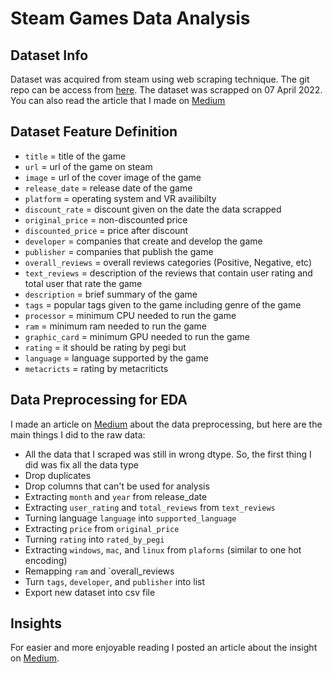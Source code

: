 # Steam Games Data Analysis

## Dataset Info

Dataset was acquired from steam using web scraping technique. The git repo can be access from [here](https://github.com/triesonyk/web-scraping-steam-games). The dataset was scrapped on 07 April 2022. You can also read the article that I made on [Medium](https://medium.com/@triesonyk/the-evolution-of-the-gaming-industry-and-insights-from-the-steam-dataset-1b29235f8f17)

## Dataset Feature Definition

- `title` = title of the game <br>
- `url` = url of the game on steam
- `image` = url of the cover image of the game
- `release_date` = release date of the game
- `platform` = operating system and VR availibilty
- `discount_rate` = discount given on the date the data scrapped
- `original_price` = non-discounted price
- `discounted_price` = price after discount
- `developer` = companies that create and develop the game
- `publisher` = companies that publish the game
- `overall_reviews` = overall reviews categories (Positive, Negative, etc)
- `text_reviews` = description of the reviews that contain user rating and total user that rate the game
- `description` = brief summary of the game
- `tags` = popular tags given to the game including genre of the game
- `processor` = minimum CPU needed to run the game
- `ram` = minimum ram needed to run the game
- `graphic_card` = minimum GPU needed to run the game
- `rating` = it should be rating by pegi but 
- `language` = language supported by the game
- `metacricts` = rating  by metacriticts

## Data Preprocessing for EDA
I made an article on [Medium](https://medium.com/@triesonyk/data-preprocessing-of-steam-dataset-8522524a7c72) about the data preprocessing, but here are the main things I did to the raw data:

- All the data that I scraped was still in wrong dtype. So, the first thing I did was fix all the data type
- Drop duplicates
- Drop columns that can't be used for analysis
- Extracting `month` and `year` from release_date
- Extracting `user_rating` and `total_reviews` from `text_reviews`
- Turning language `language` into `supported_language`
- Extracting `price` from `original_price`
- Turning `rating` into `rated_by_pegi`
- Extracting `windows`, `mac`, and `linux` from `plaforms` (similar to one hot encoding)
- Remapping `ram` and `overall_reviews
- Turn `tags`, `developer`, and `publisher` into list
- Export new dataset into csv file

## Insights

For easier and more enjoyable reading I posted an article about the insight on [Medium](https://medium.com/@triesonyk/the-evolution-of-the-gaming-industry-and-insights-from-the-steam-dataset-1b29235f8f17).
